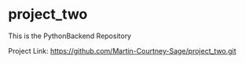 # project_two
This is the PythonBackend Repository

Project Link: https://github.com/Martin-Courtney-Sage/project_two.git
